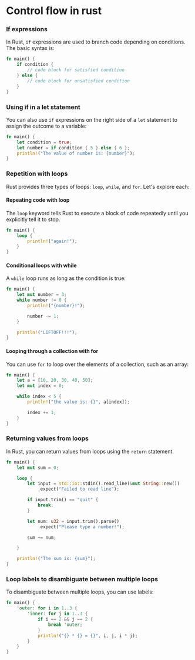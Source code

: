 # Control flow in rust

### If expressions

In Rust, `if` expressions are used to branch code depending on conditions. The basic syntax is:

```rust
fn main() {
    if condition {
        // code block for satisfied condition
    } else {
        // code block for unsatisfied condition
    }
}
```

### Using if in a let statement

You can also use `if` expressions on the right side of a `let` statement to assign the outcome to a variable:

```rust
fn main() {
    let condition = true;
    let number = if condition { 5 } else { 6 };
    println!("The value of number is: {number}");
}
```

### Repetition with loops

Rust provides three types of loops: `loop`, `while`, and `for`. Let's explore each:

#### Repeating code with loop

The `loop` keyword tells Rust to execute a block of code repeatedly until you explicitly tell it to stop.

```rust
fn main() {
    loop {
        println!("again!");
    }
}
```

#### Conditional loops with while

A `while` loop runs as long as the condition is true:

```rust
fn main() {
    let mut number = 3;
    while number != 0 {
        println!("{number}!");

        number -= 1;
    }

    println!("LIFTOFF!!!");
}
```

#### Looping through a collection with for

You can use `for` to loop over the elements of a collection, such as an array:

```rust
fn main() {
    let a = [10, 20, 30, 40, 50];
    let mut index = 0;

    while index < 5 {
        println!("the value is: {}", a[index]);

        index += 1;
    }
}
```

### Returning values from loops

In Rust, you can return values from loops using the `return` statement.

```rust
fn main() {
    let mut sum = 0;

    loop {
        let input = std::io::stdin().read_line(&mut String::new())
            .expect("Failed to read line");

        if input.trim() == "quit" {
            break;
        }

        let num: u32 = input.trim().parse()
            .expect("Please type a number!");

        sum += num;

    }

    println!("The sum is: {sum}");
}
```

### Loop labels to disambiguate between multiple loops

To disambiguate between multiple loops, you can use labels:

```rust
fn main() {
    'outer: for i in 1..3 {
        'inner: for j in 1..3 {
            if i == 2 && j == 2 {
                break 'outer;
            }
            println!("{} * {} = {}", i, j, i * j);
        }
    }
}
```
